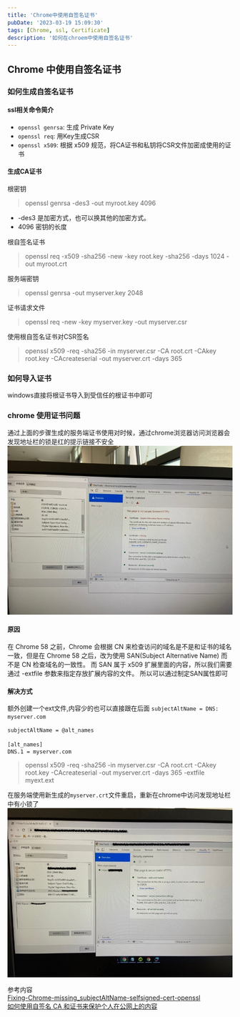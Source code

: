 ```yaml
---
title: 'Chrome中使用自签名证书'
pubDate: '2023-03-19 15:09:30'
tags: [Chrome, ssl, Certificate]
description: '如何在chroem中使用自签名证书'
---
```




## Chrome 中使用自签名证书

### 如何生成自签名证书
#### ssl相关命令简介
* ``openssl genrsa``: 生成 Private Key
* ``openssl req``: 用Key生成CSR
* ``openssl x509``: 根据 x509 规范，将CA证书和私钥将CSR文件加密成使用的证书

#### 生成CA证书
根密钥
> openssl genrsa -des3 -out myroot.key 4096

* -des3 是加密方式，也可以换其他的加密方式。
* 4096 密钥的长度

根自签名证书
> openssl req -x509 -sha256 -new -key root.key -sha256 -days 1024 -out myroot.crt

服务端密钥
> openssl genrsa -out myserver.key 2048

证书请求文件
> openssl req -new -key myserver.key -out myserver.csr

使用根自签名证书对CSR签名
> openssl x509 -req -sha256 -in myserver.csr -CA root.crt -CAkey root.key -CAcreateserial -out myserver.crt -days 365


### 如何导入证书
windows直接将根证书导入到受信任的根证书中即可
### chrome 使用证书问题
通过上面的步骤生成的服务端证书使用对时候，通过chrome浏览器访问浏览器会发现地址栏的锁是红的提示链接不安全 
![chrome不受信](/images/posts/chrome_ssl_errors.jpeg) 
#### 原因
在 Chrome 58 之前，Chrome 会根据 CN 来检查访问的域名是不是和证书的域名一致，但是在 Chrome 58 之后，改为使用 SAN(Subject Alternative Name) 而不是 CN 检查域名的一致性。
而 SAN 属于 x509 扩展里面的内容，所以我们需要通过 -extfile 参数来指定存放扩展内容的文件。
所以可以通过制定SAN属性即可
#### 解决方式
额外创建一个ext文件,内容少的也可以直接跟在后面
``subjectAltName = DNS: myserver.com``
```
subjectAltName = @alt_names

[alt_names]
DNS.1 = myserver.com
```


> openssl x509 -req -sha256 -in myserver.csr -CA root.crt -CAkey root.key -CAcreateserial -out myserver.crt -days 365 -extfile myext.ext

在服务端使用新生成的`myserver.crt`文件重启，重新在chrome中访问发现地址栏中有小锁了
![chrome受信](/images/posts/chrome_ssl.jpeg)


参考内容  
[Fixing-Chrome-missing_subjectAltName-selfsigned-cert-openssl](https://alexanderzeitler.com/articles/Fixing-Chrome-missing_subjectAltName-selfsigned-cert-openssl/)  
[如何使用自签名 CA 和证书来保护个人在公网上的内容](https://juejin.cn/post/6844903965499342855#heading-4)

